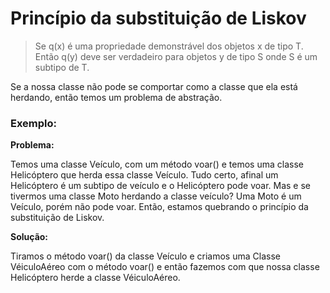 # Princípio da substituição de Liskov

> Se q(x) é uma propriedade demonstrável dos objetos x de tipo T. Então q(y) deve ser verdadeiro para objetos y de tipo S onde S é um subtipo de T.

Se a nossa classe não pode se comportar como a classe que ela está herdando, então temos um problema de abstração.

### Exemplo:

**Problema:**

Temos uma classe Veículo, com um método voar() e temos uma classe Helicóptero que herda essa classe Veículo. Tudo certo, afinal um Helicóptero é um subtipo de veículo e o Helicóptero pode voar.
Mas e se tivermos uma classe Moto herdando a classe veículo? 
Uma Moto é um Veículo, porém não pode voar. Então, estamos quebrando o princípio da substituição de Liskov.

**Solução:**

Tiramos o método voar() da classe Veículo e criamos uma Classe VéiculoAéreo com o método voar() e então fazemos com que nossa classe Helicóptero herde a classe VéiculoAéreo.
